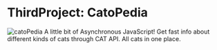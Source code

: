 # ThirdProject: CatoPedia
![catoPedia](https://user-images.githubusercontent.com/110595617/202706788-f659afe0-46c9-4bf6-aa31-ee542d4131bd.png)
A little bit of Asynchronous JavaScript! Get fast info about different kinds of cats through CAT API. All cats in one place. 

